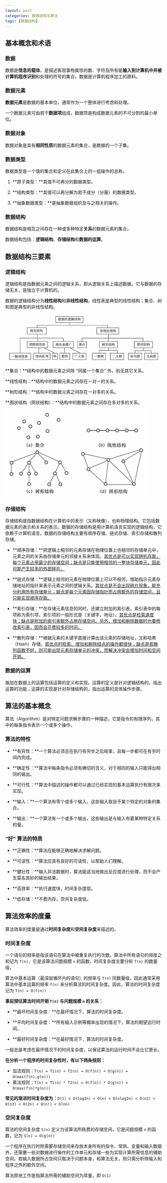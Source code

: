 ```yaml
---
layout: post
categories: 数据结构与算法
tags: [数据结构]
---
```


## 基本概念和术语

### 数据

数据是**信息的载体**，是描述客观事物属性的数、字符及所有能**输入到计算机中并被计算机程序识别**和处理的符号的集合。数据是计算机程序加工的原料。

### 数据元素

**数据元素**是数据的基本单位，通常作为一个整体进行考虑和处理。

一个数据元素可由若干**数据项**组成，数据项是构成数据元素的不可分割的最小单位。

### 数据对象

数据对象是具有**相同性质**的数据元素的集合，是数据的一个子集。

### 数据类型

数据类型是一个值的集合和定义在此集合上的一组操作的总称。

1. **原子类型：**其值不可再分的数据类型。
2. **结构类型：**其值可以再分解为若干成分（分量）的数据类型。

3. **抽象数据类型：**是抽象数据组织及与之相关的操作。

### 数据结构

数据结构是相互之间存在一种或多种特定**关系**的数据元素的集合。

数据结构包括：**逻辑结构**、**存储结构**和**数据的运算**。

## 数据结构三要素

### 逻辑结构

逻辑结构是指数据元素之间的逻辑关系，即从逻辑关系上描述数据。它与数据的存储无关，是独立于计算机的。

数据的逻辑结构分为**线性结构**和**非线性结构**，线性表是典型的线性结构；集合、树和图是典型的非线性结构。

![01.png](/static/images/20210824/01.png)

**集合：**结构中的数据元素之间除 “同属一个集合” 外，别无其它关系。

**线性结构：**结构中的数据元素之间存在一对一的关系。

**树形结构：**结构中的数据元素之间存在一对多的关系。

**图状结构（网状结构）：**结构中的数据元素之间存在多对多的关系。

![02.png](/static/images/20210824/02.png)

### 存储结构

存储结构是指数据结构在计算机中的表示（又称映像），也称物理结构。它包括数据元素的表示和关系的表示。数据的存储结构是用计算机语言实现的逻辑结构，它依赖于计算机语言。数据的存储结构主要有顺序存储、链式存储、索引存储和散列存储。

* **顺序存储：**把逻辑上相邻的元素存储在物理位置上也相邻的存储单元中，元素之间的关系由存储单元的邻接关系来体现。<u>其优点是可以实现随机存取，每个元素占用最少的存储空间；缺点是只能使用相邻的一整块存储单元，因此可能产生较多的外部碎片。</u>

* **链式存储：**逻辑上相邻的元素在物理位置上可以不相邻，借助指示元素存储地址的指针来表示元素之间的逻辑关系。<u>其优点是不会出现碎片现象，能充分利用所有存储单元；缺点是每个元素因存储指针而占用额外的存储空间，且只能实现顺序存取。</u>

* **索引存储：**在存储元素信息的同时，还建立附加的索引表。索引表中的每项称为索引项，索引项的一般形式是（关键字，地址）。<u>其优点是检索速度快；缺点是附加的索引表额外占用存储空间。另外，增加和删除数据时也要修改索引表，因而会花费较多的时间。</u>

* **散列存储：**根据元素的关键字直接计算出该元素的存储地址，又称哈希（Hash）存储。<u>其优点时检索、增加和删除结点的操作都很快；缺点是若散列函数不好，则可能出现元素存储单元的冲突，而解决冲突会增加时间和空间开销。</u>

### 数据的运算

施加在数据上的运算包括运算的定义和实现。运算的定义是针对逻辑结构的，指出运算的功能；运算的实现是针对存储结构的，指出运算的具体操作步骤。

## 算法的基本概念

算法（Algorithm）是对特定问题求解步骤的一种描述，它是指令的有限序列，其中的每条指令表示一个或多个操作。

### 算法的特性

* **有穷性：**一个算法必须总在执行有穷步之后结束，且每一步都可在有穷时间内完成。

* **确定性：**算法中每条指令必须有确切的含义，对于相同的输入只能得出相同的输出。

* **可行性：**算法中描述的操作都可以通过已经实现的基本运算执行有限次来实现。

* **输入：**一个算法有零个或多个输入，这些输入取自于某个特定的对象的集合。

* **输出：**一个算法有一个或多个输出，这些输出是与输入有着某种特定关系的量。

### “好” 算法的特质

* **正确性：**算法应能够正确地解决求解问题。

* **可读性：**算法应具有良好的可读性，以帮助人们理解。

* **健壮性：**输入非法数据时，算法能适当地做出反应或进行处理，而不会产生莫名其妙的输出结果。

* **高效率：**执行速度快，时间复杂度低。

* **低存储：**不费内存，空间复杂度低。

## 算法效率的度量

算法效率的度量是通过**时间复杂度**和**空间复杂度**来描述的。

### 时间复杂度

一个语句的频率是指该语句在算法中被重复执行的次数。算法中所有语句的频度之和记为 `T(n)`，它是该算法问题规模 `n` 的函数，时间复杂度主要分析 `T(n)` 的数量级。

算法中基本运算（最深层循环内的语句）的频率与 `T(n)` 同数量级，因此通常采用算法中基本运算的频率 `f(n)` 来分析算法的时间复杂度。因此，算法的时间复杂度记为 `T(n) = O(f(n))`

**事前预估算法时间开销 `T(n)` 与问题规模 `n` 的关系：**

* **最坏时间复杂度：**在最坏情况下，算法的时间复杂度。

* **平均时间复杂度：**所有输入示例等概率出现的情况下，算法的期望运行时间。

* **最好时间复杂度：**在最好情况下，算法的时间复杂度。

一般总是考虑在最坏情况下的时间复杂度，以保证算法的运行时间不会比它更长。

**在分析一个程序的时间复杂性时，有以下两条规则：**

* 加法规则：`T(n) = T1(n) + T2(n) = O(f(n)) + O(g(n)) = O(max(f(n),g(n)))`
* 乘法规则：`T(n) = T1(n) * T2(n) = O(f(n)) * O(g(n)) = O(max(f(n)*g(n)))`

**常见的渐进时间复杂度为：**`O(1) < O(log2n) < O(n) < O(nlog2n) < O(n2) < O(n3) < O(2n) < O(n!) < O(nn)`

### 空间复杂度

算法的空间复杂度 `S(n)` 定义为该算法所耗费的存储空间，它是问题规模 `n` 的函数。记为 `S(n) = O(g(n))`

一个程序在执行时除需要存储空间来存放本身所有的指令、常熟、变量和输入数据外，还需要一些对数据进行操作的工作单元和存储一些为实现计算所需信息的辅助空间。若输入数据所占空间只取决于问题本身，和算法无关，则只需分析除输入和程序之外的额外空间。

算法原地工作是指算法所需的辅助空间为常量，即 `O(1)`

